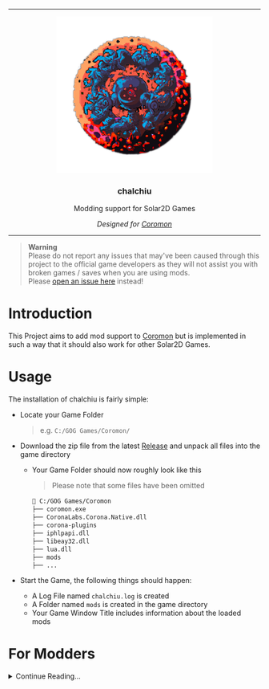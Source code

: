 <hr>

<div align="center"> 
    <img src="assets/logo.png" height=312/>
</div>

<div align="center"> 

### chalchiu

Modding support for Solar2D Games  

*Designed for [Coromon](https://store.steampowered.com/app/1218210/Coromon/)*

</div>

---

> **Warning**  
> Please do not report any issues that may've been caused through this project to the official game developers as they will not assist you with broken games / saves when you are using mods.  
> Please [open an issue here](https://github.com/Curve/chalchiu/issues/new) instead!

# Introduction

This Project aims to add mod support to [Coromon](https://store.steampowered.com/app/1218210/Coromon/) but is implemented in such a way that it should also work for other Solar2D Games.

# Usage

The installation of chalchiu is fairly simple:

* Locate your Game Folder
  > e.g. `C:/GOG Games/Coromon/`

* Download the zip file from the latest [Release](https://github.com/Curve/chalchiu/releases) and unpack all files into the game directory
  * Your Game Folder should now roughly look like this
    > Please note that some files have been omitted
    ```
    📂 C:/GOG Games/Coromon
    ├── coromon.exe
    ├── CoronaLabs.Corona.Native.dll
    ├── corona-plugins
    ├── iphlpapi.dll
    ├── libeay32.dll
    ├── lua.dll
    ├── mods
    ├── ...
    ```
* Start the Game, the following things should happen:
  * A Log File named `chalchiu.log` is created
  * A Folder named `mods` is created in the game directory
  * Your Game Window Title includes information about the loaded mods

# For Modders

<details><summary>Continue Reading...</summary>
<p>

## Example Mods

You can find some example mods in the [examples](./examples/) folder.  

A `debug` mod is also included, which will dump all modules loaded by the game into the log.  
This is especially useful when you don't want to unpack the precompiled lua scripts the game uses, as just having information on the game modules is often enough to get started.

## Writing a Mod

Creating a mod is fairly simple.  
All you need to do is create a folder for your mod and place an `init.lua` inside of it.

The `init.lua` **is the only file that is explicitly loaded** by chalchiu.  
You can however use `require` to load any files from the same directory your mod resides in.

You are expected to return a table containing some information about your mod from your `init.lua`.

<table>
<tr>
<td>(Example) init.lua</td>
</tr>
<tr>
<td>

```lua
require("hooks") -- Will load the `hooks.lua` residing in the same directory

return {
  name        = 'Name', -- The name of your mod
  author      = '....', -- Who wrote the mod?
  version     = '....', -- Current version of your mod
  description = '....', -- The description of your mod
}
```

</td>
</tr>
</table>

## Utilities

There are some utilities you can use from within your mod.

### Hooks

Hooks are an essential part of mods, as they allow you to modify modules loaded by the game as well as allowing you to dictate when a certain piece of code is run.

Hooks in chalchiu allow you to intercept lua `require` calls, which allows you to e.g. modify the original table and replace certain game logic with your own.

All you need is the name of a `module` you want to hook. _(To get a list of modules you can use the [debug mod](examples/debug/))_

<table>
<tr>
<td>Registering a hook</td>
</tr>
<tr>
<td>

```lua
hooks.add("module.to.hook", function(table)
  -- `table` is the original table that would've been returned

  -- You can now fully alter the table, and e.g. overwrite some function:
  table["max"] = table["min"]
end)
```

</td>
</tr>
</table>

### Detours

The `detour` function allows you place a detour on any lua function and is often used together with [hooks](#hooks).

Detours can be useful for many things, e.g. modifying the players money when a save game is loaded.

<table>
<tr>
<td>Example Detour</td>
</tr>
<tr>
<td>

```lua
hooks.add("classes.localPlayer", function(table)
  detour(table, "getMoney", function(original, self, ...)
    -- `original` refers to the "original" (i.e. non detoured version) of the function
    local originalMoney = original(self, ...)
    return originalMoney * 1000
  end)
end)
```

</td>
</tr>
</table>

### Globals

Every mod is loaded in its own lua environment, thus it does not have write access to the global lua table.  

If you need explicit write access to the global table, you can use the `globals` variable, which refers to the global lua table used by the game.

> Most of the time you will not need this, however this can sometimes be useful, e.g. when you want to require one of the games files.

<table>
<tr>
<td>Simple Demonstration</td>
</tr>
<tr>
<td>

```lua
local not_math = require("math") -- This will fail as it will look for a `math.lua` inside of your mod!
local math = globals.require("math") -- This will load the same math as used by the game
```

</td>
</tr>
</table>


</p>
</details>